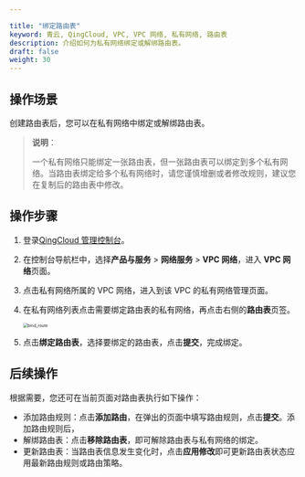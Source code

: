 ```yaml
---

title: "绑定路由表"
keyword: 青云, QingCloud, VPC, VPC 网络, 私有网络, 路由表
description: 介绍如何为私有网络绑定或解绑路由表。
draft: false
weight: 30
---
```


## 操作场景

创建路由表后，您可以在私有网络中绑定或解绑路由表。

> **说明**：
>
> 一个私有网络只能绑定一张路由表，但一张路由表可以绑定到多个私有网络。当路由表绑定给多个私有网络时，请您谨慎增删或者修改规则，建议您在复制后的路由表中修改。

## 操作步骤

1. 登录[QingCloud 管理控制台](https://console.qingcloud.com/login)。

2. 在控制台导航栏中，选择**产品与服务** > **网络服务** > **VPC 网络**，进入 **VPC 网络**页面。

3. 点击私有网络所属的 VPC 网络，进入到该 VPC 的私有网络管理页面。

5. 在私有网络列表点击需要绑定路由表的私有网络，再点击右侧的**路由表**页签。

   <img src="/network/vpc_2.0/_images/502030_bind_route.png" alt="bind_route" style="zoom:50%;" />

5. 点击**绑定路由表**，选择要绑定的路由表，点击**提交**，完成绑定。

## 后续操作

根据需要，您还可在当前页面对路由表执行如下操作：

- 添加路由规则：点击**添加路由**，在弹出的页面中填写路由规则，点击**提交**。添加路由规则后，
- 解绑路由表：点击**移除路由表**，即可解除路由表与私有网络的绑定。
- 更新路由表：当路由表信息发生变化时，点击**应用修改**即可更新路由表状态应用最新路由规则或路由策略。

